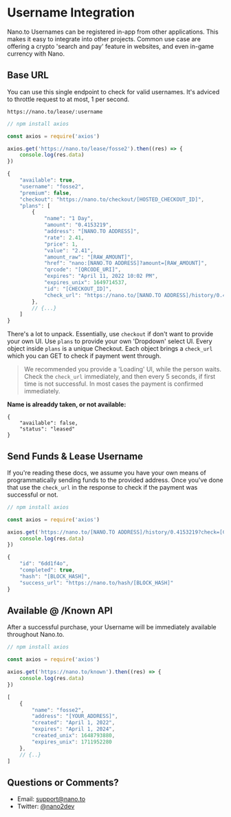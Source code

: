 # Username Integration

Nano.to Usernames can be registered in-app from other applications. This makes it easy to integrate into other projects. Common use case are offering a crypto 'search and pay' feature in websites, and even in-game currency with Nano.

## Base URL

You can use this single endpoint to check for valid usernames. It's adviced to throttle request to at most, 1 per second. 

```
https://nano.to/lease/:username
```

```js
// npm install axios

const axios = require('axios')

axios.get('https://nano.to/lease/fosse2').then((res) => {
	console.log(res.data)
})
```

```js
{
	"available": true,
	"username": "fosse2",
	"premium": false,
	"checkout": "https://nano.to/checkout/[HOSTED_CHECKOUT_ID]",
	"plans": [
		{
			"name": "1 Day",
			"amount": "0.4153219",
			"address": "[NANO.TO ADDRESS]",
			"rate": 2.41,
			"price": 1,
			"value": "2.41",
			"amount_raw": "[RAW_AMOUNT]",
			"href": "nano:[NANO.TO ADDRESS]?amount=[RAW_AMOUNT]",
			"qrcode": "[QRCODE_URI]",
			"expires": "April 11, 2022 10:02 PM",
			"expires_unix": 1649714537,
			"id": "[CHECKOUT_ID]",
			"check_url": "https://nano.to/[NANO.TO ADDRESS]/history/0.4153219?check=[CHECKOUT_ID]"
		},
		// {...}
	]
}
```

There's a lot to unpack. Essentially, use ```checkout``` if don't want to provide your own UI. Use ```plans``` to provide your own 'Dropdown' select UI. Every object inside ```plans``` is a unique Checkout. Each object brings a ```check_url``` which you can GET to check if payment went through.

> We recommended you provide a 'Loading' UI, while the person waits. Check the ```check_url``` immediately, and then every 5 seconds, if first time is not successful. In most cases the payment is confirmed immediately.

**Name is alreaddy taken, or not available:**

```
{
	"available": false,
	"status": "leased"
}
```

## Send Funds & Lease Username

If you're reading these docs, we assume you have your own means of programmatically sending funds to the provided address. Once you've done that use the ```check_url``` in the response to check if the payment was successful or not.

```js
// npm install axios

const axios = require('axios')

axios.get('https://nano.to/[NANO.TO ADDRESS]/history/0.4153219?check=[CHECKOUT_ID]').then((res) => {
	console.log(res.data)
})
```

```js
{ 
	"id": "6dd1f4o",
	"completed": true, 
	"hash": "[BLOCK_HASH]",
	"success_url": "https://nano.to/hash/[BLOCK_HASH]"
}
```

## Available @ /Known API

After a successful purchase, your Username will be immediately available throughout Nano.to.

```js
// npm install axios

const axios = require('axios')

axios.get('https://nano.to/known').then((res) => {
	console.log(res.data)
})
```

```js
[
	{
		"name": "fosse2",
		"address": "[YOUR_ADDRESS]",
		"created": "April 1, 2022",
		"expires": "April 1, 2024",
		"created_unix": 1648793880,
		"expires_unix": 1711952280
	},
	// {..}
]
```

## Questions or Comments? 

- Email: support@nano.to
- Twitter: [@nano2dev](https://twitter.com/nano2dev)